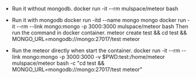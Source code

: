 * Run it without mongodb.
docker run -it --rm mulspace/meteor bash

* Run it with mongodb
 docker run -itd --name mongo mongo
 docker run -it --rm --link mongo:mongo -p 3000:3000 mulspace/meteor bash
Then run the command in docker container.
 meteor create test && cd test && MONGO_URL=mongodb://mongo:27017/test meteor

* Run the meteor directly when start the container.
docker run -it --rm --link mongo:mongo -p 3000:3000 -v $PWD:test:/home/meteor mulspace/meteor bash -c "cd test && MONGO_URL=mongodb://mongo:27017/test meteor"


